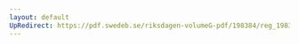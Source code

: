 ```yaml
---
layout: default
UpRedirect: https://pdf.swedeb.se/riksdagen-volumeG-pdf/198384/reg_198384__reg_03/reg_198384__reg_03_0059.pdf
---
```

